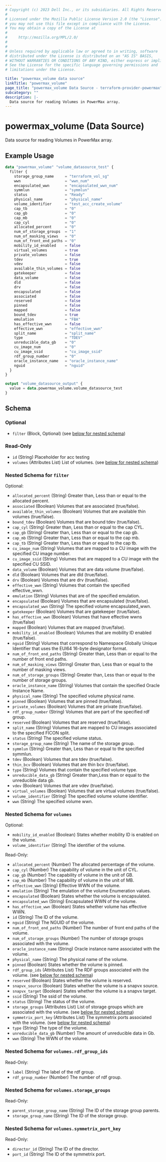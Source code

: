 ```yaml
---
# Copyright (c) 2023 Dell Inc., or its subsidiaries. All Rights Reserved.
#
# Licensed under the Mozilla Public License Version 2.0 (the "License");
# you may not use this file except in compliance with the License.
# You may obtain a copy of the License at
#
#     http://mozilla.org/MPL/2.0/
#
#
# Unless required by applicable law or agreed to in writing, software
# distributed under the License is distributed on an "AS IS" BASIS,
# WITHOUT WARRANTIES OR CONDITIONS OF ANY KIND, either express or implied.
# See the License for the specific language governing permissions and
# limitations under the License.

title: "powermax_volume data source"
linkTitle: "powermax_volume"
page_title: "powermax_volume Data Source - terraform-provider-powermax"
subcategory: ""
description: |-
  Data source for reading Volumes in PowerMax array.
---
```


# powermax_volume (Data Source)

Data source for reading Volumes in PowerMax array.

## Example Usage

```terraform
data "powermax_volume" "volume_datasource_test" {
  filter {
    storage_group_name     = "terraform_vol_sg"
    wwn                    = "wwn_num"
    encapsulated_wwn       = "encapsulated_wwn_num"
    symmlun                = "symmlun"
    status                 = "Ready"
    physical_name          = "physical_name"
    volume_identifier      = "test_acc_create_volume"
    cap_tb                 = "0"
    cap_gb                 = "0"
    cap_mb                 = "0"
    cap_cyl                = "0"
    allocated_percent      = "0"
    num_of_storage_groups  = "1"
    num_of_masking_views   = "0"
    num_of_front_end_paths = "0"
    mobility_id_enabled    = false
    virtual_volumes        = true
    private_volumes        = false
    tdev                   = true
    vdev                   = false
    available_thin_volumes = false
    gatekeeper             = false
    data_volume            = false
    dld                    = false
    drv                    = false
    encapsulated           = false
    associated             = false
    reserved               = false
    pinned                 = false
    mapped                 = false
    bound_tdev             = true
    emulation              = "FBA"
    has_effective_wwn      = false
    effective_wwn          = "effective_wwn"
    split_name             = "split_name"
    type                   = "TDEV"
    unreducible_data_gb    = "0"
    cu_image_num           = "0"
    cu_image_ssid          = "cu_image_ssid"
    rdf_group_number       = "0"
    oracle_instance_name   = "oracle_instance_name"
    nguid                  = "nguid"
  }
}

output "volume_datasource_output" {
  value = data.powermax_volume.volume_datasource_test
}
```

<!-- schema generated by tfplugindocs -->
## Schema

### Optional

- `filter` (Block, Optional) (see [below for nested schema](#nestedblock--filter))

### Read-Only

- `id` (String) Placeholder for acc testing
- `volumes` (Attributes List) List of volumes. (see [below for nested schema](#nestedatt--volumes))

<a id="nestedblock--filter"></a>
### Nested Schema for `filter`

Optional:

- `allocated_percent` (String) Greater than, Less than or equal to the allocated percent.
- `associated` (Boolean) Volumes that are associated (true/false).
- `available_thin_volumes` (Boolean) Volumes that are available thin volumes (true/false).
- `bound_tdev` (Boolean) Volumes that are bound tdev (true/false).
- `cap_cyl` (String) Greater than, Less than or equal to the cap CYL.
- `cap_gb` (String) Greater than, Less than or equal to the cap gb.
- `cap_mb` (String) Greater than, Less than or equal to the cap mb.
- `cap_tb` (String) Greater than, Less than or equal to the cap tb.
- `cu_image_num` (String) Volumes that are mapped to a CU image with the specified CU image number.
- `cu_image_ssid` (String) Volumes that are mapped to a CU image with the specified CU SSID.
- `data_volume` (Boolean) Volumes that are data volume (true/false).
- `dld` (Boolean) Volumes that are dld (true/false).
- `drv` (Boolean) Volumes that are drv (true/false).
- `effective_wwn` (String) Volumes that contain the specified effective_wwn.
- `emulation` (String) Volumes that are of the specified emulation.
- `encapsulated` (Boolean) Volumes that are encapsulated (true/false).
- `encapsulated_wwn` (String) The specified volume encapsulated_wwn.
- `gatekeeper` (Boolean) Volumes that are gatekeeper (true/false).
- `has_effective_wwn` (Boolean) Volumes that have effective wwns (true/false)
- `mapped` (Boolean) Volumes that are mapped (true/false).
- `mobility_id_enabled` (Boolean) Volumes that are mobility ID enabled (true/false).
- `nguid` (String) Volumes that correspond to Namespace Globally Unique Identifier that uses the EUI64 16-byte designator format.
- `num_of_front_end_paths` (String) Greater than, Less than or equal to the number of front end paths.
- `num_of_masking_views` (String) Greater than, Less than or equal to the number of masking views.
- `num_of_storage_groups` (String) Greater than, Less than or equal to the number of storage groups.
- `oracle_instance_name` (String) Volumes that contain the specified Oracle Instance Name.
- `physical_name` (String) The specified volume physical name.
- `pinned` (Boolean) Volumes that are pinned (true/false).
- `private_volumes` (Boolean) Volumes that are private (true/false).
- `rdf_group_number` (String) Volumes that are part of the specified rdf group.
- `reserved` (Boolean) Volumes that are reserved (true/false).
- `split_name` (String) Volumes that are mapped to CU images associated to the specified FICON split.
- `status` (String) The specified volume status.
- `storage_group_name` (String) The name of the storage group.
- `symmlun` (String) Greater than, Less than or equal to the specified symmlun.
- `tdev` (Boolean) Volumes that are tdev (true/false).
- `thin_bcv` (Boolean) Volumes that are thin bcv (true/false).
- `type` (String) Volumes that contain the specified volume type.
- `unreducible_data_gb` (String) Greater than,Less than or equal to the unreducible data gb.
- `vdev` (Boolean) Volumes that are vdev (true/false).
- `virtual_volumes` (Boolean) Volumes that are virtual volumes (true/false).
- `volume_identifier` (String) The specified volume volume identifier.
- `wwn` (String) The specified volume wwn.


<a id="nestedatt--volumes"></a>
### Nested Schema for `volumes`

Optional:

- `mobility_id_enabled` (Boolean) States whether mobility ID is enabled on the volume.
- `volume_identifier` (String) The identifier of the volume.

Read-Only:

- `allocated_percent` (Number) The allocated percentage of the volume.
- `cap_cyl` (Number) The capability of volume in the unit of CYL.
- `cap_gb` (Number) The capability of volume in the unit of GB.
- `cap_mb` (Number) The capability of volume in the unit of MB.
- `effective_wwn` (String) Effective WWN of the volume.
- `emulation` (String) The emulation of the volume Enumeration values.
- `encapsulated` (Boolean) States whether the volume is encapsulated.
- `encapsulated_wwn` (String) Encapsulated  WWN of the volume.
- `has_effective_wwn` (Boolean) States whether volume has effective WWN.
- `id` (String) The ID of the volume.
- `nguid` (String) The NGUID of the volume.
- `num_of_front_end_paths` (Number) The number of front end paths of the volume.
- `num_of_storage_groups` (Number) The number of storage groups associated with the volume.
- `oracle_instance_name` (String) Oracle instance name associated with the volume.
- `physical_name` (String) The physical name of the volume.
- `pinned` (Boolean) States whether the volume is pinned.
- `rdf_group_ids` (Attributes List) The RDF groups associated with the volume. (see [below for nested schema](#nestedatt--volumes--rdf_group_ids))
- `reserved` (Boolean) States whether the volume is reserved.
- `snapvx_source` (Boolean) States whether the volume is a snapvx source.
- `snapvx_target` (Boolean) States whether the volume is a snapvx target.
- `ssid` (String) The ssid of the volume.
- `status` (String) The status of the volume.
- `storage_groups` (Attributes List) List of storage groups which are associated with the volume. (see [below for nested schema](#nestedatt--volumes--storage_groups))
- `symmetrix_port_key` (Attributes List) The symmetrix ports associated with the volume. (see [below for nested schema](#nestedatt--volumes--symmetrix_port_key))
- `type` (String) The type of the volume.
- `unreducible_data_gb` (Number) The amount of unreducible data in Gb.
- `wwn` (String) The WWN of the volume.

<a id="nestedatt--volumes--rdf_group_ids"></a>
### Nested Schema for `volumes.rdf_group_ids`

Read-Only:

- `label` (String) The label of the rdf group.
- `rdf_group_number` (Number) The number of rdf group.


<a id="nestedatt--volumes--storage_groups"></a>
### Nested Schema for `volumes.storage_groups`

Read-Only:

- `parent_storage_group_name` (String) The ID of the storage group parents.
- `storage_group_name` (String) The ID of the storage group.


<a id="nestedatt--volumes--symmetrix_port_key"></a>
### Nested Schema for `volumes.symmetrix_port_key`

Read-Only:

- `director_id` (String) The ID of the director.
- `port_id` (String) The ID of the symmetrix port.